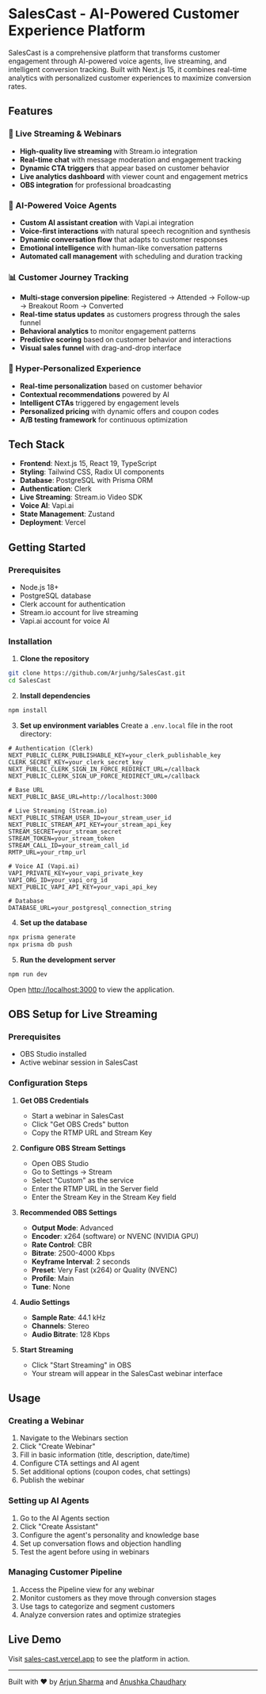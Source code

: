 # SalesCast - AI-Powered Customer Experience Platform

SalesCast is a comprehensive platform that transforms customer engagement through AI-powered voice agents, live streaming, and intelligent conversion tracking. Built with Next.js 15, it combines real-time analytics with personalized customer experiences to maximize conversion rates.

## Features

### 🎥 Live Streaming & Webinars
- **High-quality live streaming** with Stream.io integration
- **Real-time chat** with message moderation and engagement tracking
- **Dynamic CTA triggers** that appear based on customer behavior
- **Live analytics dashboard** with viewer count and engagement metrics
- **OBS integration** for professional broadcasting

### 🤖 AI-Powered Voice Agents
- **Custom AI assistant creation** with Vapi.ai integration
- **Voice-first interactions** with natural speech recognition and synthesis
- **Dynamic conversation flow** that adapts to customer responses
- **Emotional intelligence** with human-like conversation patterns
- **Automated call management** with scheduling and duration tracking

### 📊 Customer Journey Tracking
- **Multi-stage conversion pipeline**: Registered → Attended → Follow-up → Breakout Room → Converted
- **Real-time status updates** as customers progress through the sales funnel
- **Behavioral analytics** to monitor engagement patterns
- **Predictive scoring** based on customer behavior and interactions
- **Visual sales funnel** with drag-and-drop interface

### 🎯 Hyper-Personalized Experience
- **Real-time personalization** based on customer behavior
- **Contextual recommendations** powered by AI
- **Intelligent CTAs** triggered by engagement levels
- **Personalized pricing** with dynamic offers and coupon codes
- **A/B testing framework** for continuous optimization

## Tech Stack

- **Frontend**: Next.js 15, React 19, TypeScript
- **Styling**: Tailwind CSS, Radix UI components
- **Database**: PostgreSQL with Prisma ORM
- **Authentication**: Clerk
- **Live Streaming**: Stream.io Video SDK
- **Voice AI**: Vapi.ai
- **State Management**: Zustand
- **Deployment**: Vercel

## Getting Started

### Prerequisites
- Node.js 18+ 
- PostgreSQL database
- Clerk account for authentication
- Stream.io account for live streaming
- Vapi.ai account for voice AI

### Installation

1. **Clone the repository**
```bash
git clone https://github.com/Arjunhg/SalesCast.git
cd SalesCast
```

2. **Install dependencies**
```bash
npm install
```

3. **Set up environment variables**
Create a `.env.local` file in the root directory:

```env
# Authentication (Clerk)
NEXT_PUBLIC_CLERK_PUBLISHABLE_KEY=your_clerk_publishable_key
CLERK_SECRET_KEY=your_clerk_secret_key
NEXT_PUBLIC_CLERK_SIGN_IN_FORCE_REDIRECT_URL=/callback
NEXT_PUBLIC_CLERK_SIGN_UP_FORCE_REDIRECT_URL=/callback

# Base URL
NEXT_PUBLIC_BASE_URL=http://localhost:3000

# Live Streaming (Stream.io)
NEXT_PUBLIC_STREAM_USER_ID=your_stream_user_id
NEXT_PUBLIC_STREAM_API_KEY=your_stream_api_key
STREAM_SECRET=your_stream_secret
STREAM_TOKEN=your_stream_token
STREAM_CALL_ID=your_stream_call_id
RMTP_URL=your_rtmp_url

# Voice AI (Vapi.ai)
VAPI_PRIVATE_KEY=your_vapi_private_key
VAPI_ORG_ID=your_vapi_org_id
NEXT_PUBLIC_VAPI_API_KEY=your_vapi_api_key

# Database
DATABASE_URL=your_postgresql_connection_string
```

4. **Set up the database**
```bash
npx prisma generate
npx prisma db push
```

5. **Run the development server**
```bash
npm run dev
```

Open [http://localhost:3000](http://localhost:3000) to view the application.

## OBS Setup for Live Streaming

### Prerequisites
- OBS Studio installed
- Active webinar session in SalesCast

### Configuration Steps

1. **Get OBS Credentials**
   - Start a webinar in SalesCast
   - Click "Get OBS Creds" button
   - Copy the RTMP URL and Stream Key

2. **Configure OBS Stream Settings**
   - Open OBS Studio
   - Go to Settings → Stream
   - Select "Custom" as the service
   - Enter the RTMP URL in the Server field
   - Enter the Stream Key in the Stream Key field

3. **Recommended OBS Settings**
   - **Output Mode**: Advanced
   - **Encoder**: x264 (software) or NVENC (NVIDIA GPU)
   - **Rate Control**: CBR
   - **Bitrate**: 2500-4000 Kbps
   - **Keyframe Interval**: 2 seconds
   - **Preset**: Very Fast (x264) or Quality (NVENC)
   - **Profile**: Main
   - **Tune**: None

4. **Audio Settings**
   - **Sample Rate**: 44.1 kHz
   - **Channels**: Stereo
   - **Audio Bitrate**: 128 Kbps

5. **Start Streaming**
   - Click "Start Streaming" in OBS
   - Your stream will appear in the SalesCast webinar interface

## Usage

### Creating a Webinar
1. Navigate to the Webinars section
2. Click "Create Webinar"
3. Fill in basic information (title, description, date/time)
4. Configure CTA settings and AI agent
5. Set additional options (coupon codes, chat settings)
6. Publish the webinar

### Setting up AI Agents
1. Go to the AI Agents section
2. Click "Create Assistant"
3. Configure the agent's personality and knowledge base
4. Set up conversation flows and objection handling
5. Test the agent before using in webinars

### Managing Customer Pipeline
1. Access the Pipeline view for any webinar
2. Monitor customers as they move through conversion stages
3. Use tags to categorize and segment customers
4. Analyze conversion rates and optimize strategies


## Live Demo

Visit [sales-cast.vercel.app](https://sales-cast.vercel.app) to see the platform in action.

---

Built with ❤️ by [Arjun Sharma](https://github.com/Arjunhg) and [Anushka Chaudhary](https://github.com/Anu19-10)
